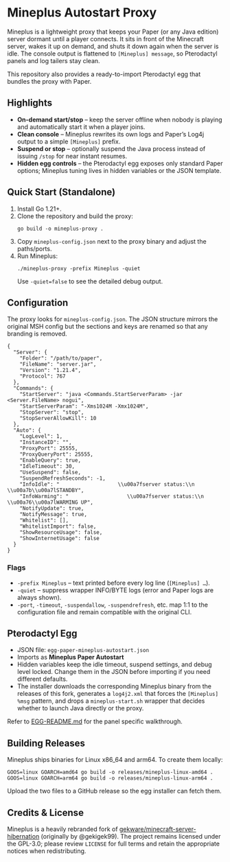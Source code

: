 # Mineplus Autostart Proxy

Mineplus is a lightweight proxy that keeps your Paper (or any Java edition) server dormant until a player connects. It sits in front of the Minecraft server, wakes it up on demand, and shuts it down again when the server is idle. The console output is flattened to `[Mineplus] message`, so Pterodactyl panels and log tailers stay clean.

This repository also provides a ready-to-import Pterodactyl egg that bundles the proxy with Paper.

## Highlights

- **On-demand start/stop** – keep the server offline when nobody is playing and automatically start it when a player joins.
- **Clean console** – Mineplus rewrites its own logs and Paper’s Log4j output to a simple `[Mineplus]` prefix.
- **Suspend or stop** – optionally suspend the Java process instead of issuing `/stop` for near instant resumes.
- **Hidden egg controls** – the Pterodactyl egg exposes only standard Paper options; Mineplus tuning lives in hidden variables or the JSON template.

## Quick Start (Standalone)

1. Install Go 1.21+.
2. Clone the repository and build the proxy:
   ```shell
   go build -o mineplus-proxy .
   ```
3. Copy `mineplus-config.json` next to the proxy binary and adjust the paths/ports.
4. Run Mineplus:
   ```shell
   ./mineplus-proxy -prefix Mineplus -quiet
   ```
   Use `-quiet=false` to see the detailed debug output.

## Configuration

The proxy looks for `mineplus-config.json`. The JSON structure mirrors the original MSH config but the sections and keys are renamed so that any branding is removed.

```jsonc
{
  "Server": {
    "Folder": "/path/to/paper",
    "FileName": "server.jar",
    "Version": "1.21.4",
    "Protocol": 767
  },
  "Commands": {
    "StartServer": "java <Commands.StartServerParam> -jar <Server.FileName> nogui",
    "StartServerParam": "-Xms1024M -Xmx1024M",
    "StopServer": "stop",
    "StopServerAllowKill": 10
  },
  "Auto": {
    "LogLevel": 1,
    "InstanceID": "",
    "ProxyPort": 25555,
    "ProxyQueryPort": 25555,
    "EnableQuery": true,
    "IdleTimeout": 30,
    "UseSuspend": false,
    "SuspendRefreshSeconds": -1,
    "InfoIdle": "                   \\u00a7fserver status:\\n                   \\u00a7b\\u00a7lSTANDBY",
    "InfoWarming": "                   \\u00a7fserver status:\\n                    \\u00a76\\u00a7lWARMING UP",
    "NotifyUpdate": true,
    "NotifyMessage": true,
    "Whitelist": [],
    "WhitelistImport": false,
    "ShowResourceUsage": false,
    "ShowInternetUsage": false
  }
}
```

### Flags

- `-prefix Mineplus` – text printed before every log line (`[Mineplus] …`).  
- `-quiet` – suppress wrapper INFO/BYTE logs (error and Paper logs are always shown).  
- `-port`, `-timeout`, `-suspendallow`, `-suspendrefresh`, etc. map 1:1 to the configuration file and remain compatible with the original CLI.

## Pterodactyl Egg

- JSON file: `egg-paper-mineplus-autostart.json`
- Imports as **Mineplus Paper Autostart**
- Hidden variables keep the idle timeout, suspend settings, and debug level locked. Change them in the JSON before importing if you need different defaults.
- The installer downloads the corresponding Mineplus binary from the releases of this fork, generates a `log4j2.xml` that forces the `[Mineplus] %msg` pattern, and drops a `mineplus-start.sh` wrapper that decides whether to launch Java directly or the proxy.

Refer to [EGG-README.md](EGG-README.md) for the panel specific walkthrough.

## Building Releases

Mineplus ships binaries for Linux x86_64 and arm64. To create them locally:

```shell
GOOS=linux GOARCH=amd64 go build -o releases/mineplus-linux-amd64 .
GOOS=linux GOARCH=arm64 go build -o releases/mineplus-linux-arm64 .
```

Upload the two files to a GitHub release so the egg installer can fetch them.

## Credits & License

Mineplus is a heavily rebranded fork of [gekware/minecraft-server-hibernation](https://github.com/gekware/minecraft-server-hibernation) (originally by @gekigek99). The project remains licensed under the GPL-3.0; please review `LICENSE` for full terms and retain the appropriate notices when redistributing.
